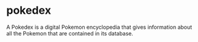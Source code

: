 # pokedex

A Pokedex is a digital Pokemon encyclopedia that gives information about all the Pokemon that are contained in its database.
